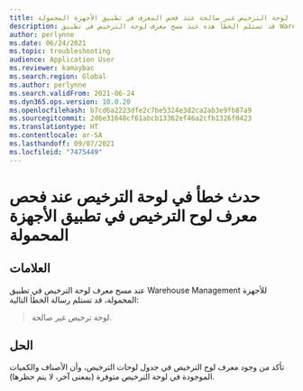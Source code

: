 ```yaml
---
title: لوحة الترخيص غير صالحة عند فحص المعرف في تطبيق الأجهزة المحمولة
description: قد تستلم الخطأ هذه عند مسح معرف لوحة الترخيص في تطبيق Warehouse Management للأجهزة المحمولة. توضح هذه الصفحة كيفية حل المشكلة.
author: perlynne
ms.date: 06/24/2021
ms.topic: troubleshooting
audience: Application User
ms.reviewer: kamaybac
ms.search.region: Global
ms.author: perlynne
ms.search.validFrom: 2021-06-24
ms.dyn365.ops.version: 10.0.20
ms.openlocfilehash: b7cd6a2223dfe2c7be5324e3d2ca2ab3e9fb87a9
ms.sourcegitcommit: 2d6e31648cf61abcb13362ef46a2cfb1326f0423
ms.translationtype: HT
ms.contentlocale: ar-SA
ms.lasthandoff: 09/07/2021
ms.locfileid: "7475449"
---
```

# <a name="invalid-license-plate-error-when-scanning-license-plate-id-in-the-mobile-app"></a>حدث خطأ في لوحة الترخيص عند فحص معرف لوح الترخيص في تطبيق الأجهزة المحمولة

## <a name="symptoms"></a>العلامات

عند مسح معرف لوحة الترخيص في تطبيق Warehouse Management للأجهزة المحمولة، قد تستلم رسالة الخطأ التالية:

> لوحة ترخيص غير صالحة.

## <a name="resolution"></a>الحل

تأكد من وجود معرف لوح الترخيص في جدول لوحات الترخيص، وأن الأصناف والكميات الموجودة في لوحة الترخيص متوفرة (بمعنى آخر، لا يتم حظرها).
